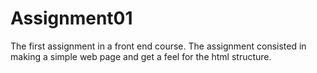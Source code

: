 # Assignment01
The first assignment in a front end course. The assignment consisted in making a simple web page and get a feel for the html structure.
